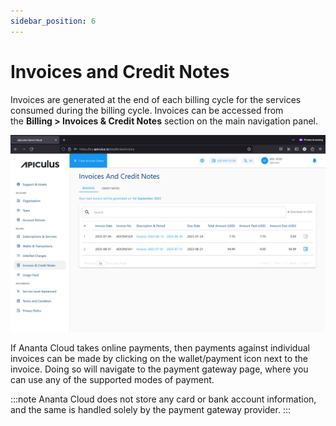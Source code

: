 ```yaml
---
sidebar_position: 6
---
```

# Invoices and Credit Notes
Invoices are generated at the end of each billing cycle for the services consumed during the billing cycle. Invoices can be accessed from the **Billing > Invoices & Credit Notes** section on the main navigation panel.

![Invoices and Credit Notes](img/InvoicesandCreditNotes.png)

If Ananta Cloud takes online payments, then payments against individual invoices can be made by clicking on the wallet/payment icon next to the invoice. Doing so will navigate to the payment gateway page, where you can use any of the supported modes of payment.

:::note
Ananta Cloud does not store any card or bank account information, and the same is handled solely by the payment gateway provider.
:::

